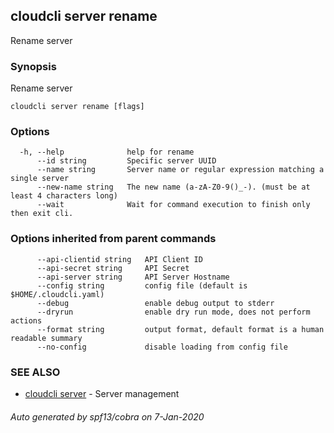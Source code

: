 ## cloudcli server rename

Rename server

### Synopsis

Rename server

```
cloudcli server rename [flags]
```

### Options

```
  -h, --help              help for rename
      --id string         Specific server UUID
      --name string       Server name or regular expression matching a single server
      --new-name string   The new name (a-zA-Z0-9()_-). (must be at least 4 characters long)
      --wait              Wait for command execution to finish only then exit cli.
```

### Options inherited from parent commands

```
      --api-clientid string   API Client ID
      --api-secret string     API Secret
      --api-server string     API Server Hostname
      --config string         config file (default is $HOME/.cloudcli.yaml)
      --debug                 enable debug output to stderr
      --dryrun                enable dry run mode, does not perform actions
      --format string         output format, default format is a human readable summary
      --no-config             disable loading from config file
```

### SEE ALSO

* [cloudcli server](cloudcli_server.md)	 - Server management

###### Auto generated by spf13/cobra on 7-Jan-2020
